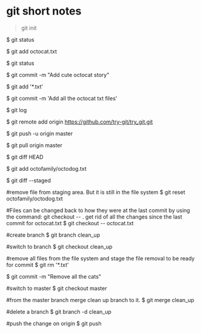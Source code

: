 git short notes
===============

> git init

$ git status

$ git add octocat.txt

$ git status

$ git commit -m "Add cute octocat story"

$ git add '*.txt'

$ git commit -m 'Add all the octocat txt files'

$ git log

$ git remote add origin https://github.com/try-git/try_git.git

$ git push -u origin master

$ git pull origin master

$ git diff HEAD

$ git add octofamily/octodog.txt

$ git diff --staged

#remove file from staging area. But it is still in the file system
$ git reset octofamily/octodog.txt

#Files can be changed back to how they were at the last commit by using the command: git checkout -- <target>. get rid of all the changes since the last commit for octocat.txt
$ git checkout -- octocat.txt

#create branch
$ git branch clean_up

#switch to branch
$ git checkout clean_up

#remove all files from the file system and stage the file removal to be ready for commit
$ git rm '*.txt'

$ git commit -m "Remove all the cats"

#switch to master
$ git checkout master

#from the master branch merge clean up branch to it.
$ git merge clean_up

#delete a branch
$ git branch -d clean_up

#push the change on origin
$ git push
